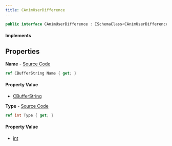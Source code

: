```yaml
---
title: CAnimUserDifference
---
```


```csharp
public interface CAnimUserDifference : ISchemaClass<CAnimUserDifference>, ISchemaField, ISchemaClass, INativeHandle
```

#### Implements

## Properties

**Name** - [Source Code](https://github.com/swiftly-solution/swiftlys2/blob/master/managed/src/SwiftlyS2.Generated/Schemas/Interfaces/CAnimUserDifference.cs#L16)

```csharp
ref CBufferString Name { get; }
```

#### Property Value

- [CBufferString](/docs/api/shared/natives/cbufferstring)

**Type** - [Source Code](https://github.com/swiftly-solution/swiftlys2/blob/master/managed/src/SwiftlyS2.Generated/Schemas/Interfaces/CAnimUserDifference.cs#L18)

```csharp
ref int Type { get; }
```

#### Property Value

- [int](https://learn.microsoft.com/dotnet/api/system.int32)

